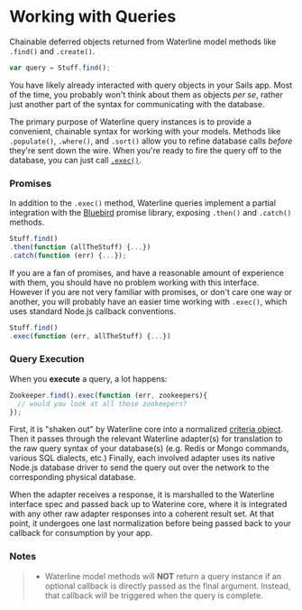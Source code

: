 # Working with Queries

Chainable deferred objects returned from Waterline model methods like `.find()` and `.create()`.

```js
var query = Stuff.find();
```

You have likely already interacted with query objects in your Sails app. Most of the time, you probably won't think about them as objects _per se_, rather just another part of the syntax for communicating with the database.

The primary purpose of Waterline query instances is to provide a convenient, chainable syntax for working with your models.  Methods like `.populate()`, `.where()`, and `.sort()` allow you to refine database calls _before_ they're sent down the wire.  When you're ready to fire the query off to the database, you can just call [`.exec()`](http://sailsjs.org/documentation/reference/waterline/queries/exec.html).


### Promises

In addition to the `.exec()` method, Waterline queries implement a partial integration with the [Bluebird](https://github.com/petkaantonov/bluebird) promise library, exposing `.then()` and `.catch()` methods.

```js
Stuff.find()
.then(function (allTheStuff) {...})
.catch(function (err) {...});
```


If you are a fan of promises, and have a reasonable amount of experience with them, you should have no problem working with this interface.  However if you are not very familiar with promises, or don't care one way or another, you will probably have an easier time working with `.exec()`, which uses standard Node.js callback conventions.

```js
Stuff.find()
.exec(function (err, allTheStuff) {...})
```


### Query Execution

When you **execute** a query, a lot happens:

```js
Zookeeper.find().exec(function (err, zookeepers){
  // would you look at all those zookeepers?
});
```

First, it is "shaken out" by Waterline core into a normalized [criteria object](http://sailsjs.org/documentation/concepts/ORM/Querylanguage.html?q=query-language-basics).  Then it passes through the relevant Waterline adapter(s) for translation to the raw query syntax of your database(s) (e.g. Redis or Mongo commands, various SQL dialects, etc.)  Finally, each involved adapter uses its native Node.js database driver to send the query out over the network to the corresponding physical database.

When the adapter receives a response, it is marshalled to the Waterline interface spec and passed back up to Waterine core, where it is integrated with any other raw adapter responses into a coherent result set.  At that point, it undergoes one last normalization before being passed back to your callback for consumption by your app.


### Notes

> + Waterline model methods will **NOT** return a query instance if an optional callback is directly passed as the final argument.  Instead, that callback will be triggered when the query is complete.



<docmeta name="displayName" value="Queries">
